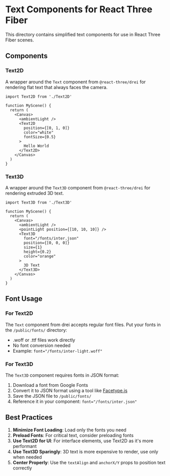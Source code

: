 # Text Components for React Three Fiber

This directory contains simplified text components for use in React Three Fiber scenes.

## Components

### Text2D

A wrapper around the `Text` component from `@react-three/drei` for rendering flat text that always faces the camera.

```tsx
import Text2D from './Text2D'

function MyScene() {
  return (
    <Canvas>
      <ambientLight />
      <Text2D
        position={[0, 1, 0]}
        color="white"
        fontSize={0.5}
      >
        Hello World
      </Text2D>
    </Canvas>
  )
}
```

### Text3D

A wrapper around the `Text3D` component from `@react-three/drei` for rendering extruded 3D text.

```tsx
import Text3D from './Text3D'

function MyScene() {
  return (
    <Canvas>
      <ambientLight />
      <pointLight position={[10, 10, 10]} />
      <Text3D
        font="/fonts/inter.json"
        position={[0, 0, 0]}
        size={1}
        height={0.2}
        color="orange"
      >
        3D Text
      </Text3D>
    </Canvas>
  )
}
```

## Font Usage

### For Text2D

The `Text` component from drei accepts regular font files. Put your fonts in the `/public/fonts/` directory:

- .woff or .ttf files work directly
- No font conversion needed
- Example: `font="/fonts/inter-light.woff"`

### For Text3D

The `Text3D` component requires fonts in JSON format:

1. Download a font from Google Fonts
2. Convert it to JSON format using a tool like [Facetype.js](https://gero3.github.io/facetype.js/)
3. Save the JSON file to `/public/fonts/`
4. Reference it in your component: `font="/fonts/inter.json"`

## Best Practices

1. **Minimize Font Loading**: Load only the fonts you need
2. **Preload Fonts**: For critical text, consider preloading fonts
3. **Use Text2D for UI**: For interface elements, use Text2D as it's more performant
4. **Use Text3D Sparingly**: 3D text is more expensive to render, use only when needed
5. **Center Properly**: Use the `textAlign` and `anchorX/Y` props to position text correctly 